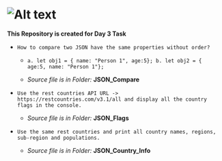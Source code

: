 # ![Alt text](https://miro.medium.com/v2/resize:fit:720/format:webp/1*-JdXoCEA_G0mS6gpHvRR4Q.png)

**This Repository is created for Day 3 Task**

+ `How to compare two JSON have the same properties without order?`
  
    +  `a. let obj1 = { name: "Person 1", age:5};
        b. let obj2 = { age:5, name: "Person 1"};`

  +  *Source file is in Folder:* **JSON_Compare**

+ `Use the rest countries API URL -> https://restcountries.com/v3.1/all and display all the country flags in the console.`
  
  + *Source file is in Folder:* **JSON_Flags**

+ `Use the same rest countries and print all country names, regions, sub-region and populations.`
 
  + *Source file is in Folder:* **JSON_Country_Info**